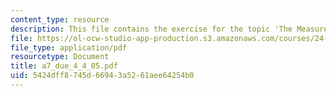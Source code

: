 ```yaml
---
content_type: resource
description: This file contains the exercise for the topic 'The Measurement Problem'.
file: https://ol-ocw-studio-app-production.s3.amazonaws.com/courses/24-111-philosophy-of-quantum-mechanics-spring-2005/5424dff8745d66943a5261aee64254b0_a7_due_4_4_05.pdf
file_type: application/pdf
resourcetype: Document
title: a7_due_4_4_05.pdf
uid: 5424dff8-745d-6694-3a52-61aee64254b0
---
```


